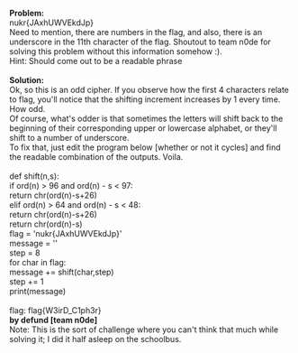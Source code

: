 <b>Problem:</b><br>
nukr{JAxhUWVEkdJp}<br>
Need to mention, there are numbers in the flag, and also, there is an underscore in the 11th character of the flag. Shoutout to 
team n0de for solving this problem without this information somehow :).<br>
Hint: Should come out to be a readable phrase<br><br>
<b>Solution:</b><br>
Ok, so this is an odd cipher. If you observe how the first 4 characters relate to flag, you'll notice that the shifting increment increases by 1 every time. How odd.<br>
Of course, what's odder is that sometimes the letters will shift back to the beginning of their corresponding upper or lowercase alphabet, or they'll shift to a number of underscore.<br>
To fix that, just edit the program below [whether or not it cycles] and find the readable combination of the outputs. Voila.<br><br>
def shift(n,s):<br>
<t>if ord(n) > 96 and ord(n) - s < 97:<br>
        return chr(ord(n)-s+26)<br>
    elif ord(n) > 64 and ord(n) - s < 48:<br>
        return chr(ord(n)-s+26)<br>
    return chr(ord(n)-s)<br>
flag = 'nukr{JAxhUWVEkdJp}'<br>
message = ''<br>
step = 8<br>
for char in flag:<br>
    message += shift(char,step)<br>
    step += 1<br>
print(message)<br><br>
flag: flag{W3irD_C1ph3r}<br>
<b>by defund [team n0de]</b><br>
Note: This is the sort of challenge where you can't think that much while solving it; I did it half asleep on the schoolbus.

